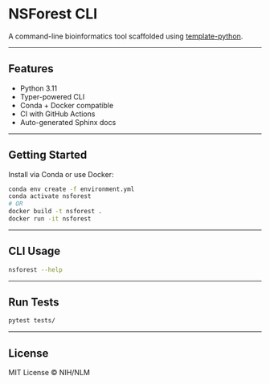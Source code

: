 # NSForest CLI

A command-line bioinformatics tool scaffolded using [template-python](https://github.com/NIH-NLM/template-python).

---

## Features

- Python 3.11
- Typer-powered CLI
- Conda + Docker compatible
- CI with GitHub Actions
- Auto-generated Sphinx docs

---

## Getting Started

Install via Conda or use Docker:

```bash
conda env create -f environment.yml
conda activate nsforest
# OR
docker build -t nsforest .
docker run -it nsforest
```

---

## CLI Usage

```bash
nsforest --help
```

---

## Run Tests

```bash
pytest tests/
```

---

## License

MIT License © NIH/NLM

